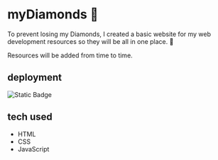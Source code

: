 # myDiamonds 💎

To prevent losing my Diamonds, I created a basic website for my web development resources so they will be all in one place. 💎 

Resources will be added from time to time.

## deployment

![Static Badge](https://img.shields.io/badge/render-success-green.svg)

## tech used

- HTML
- CSS
- JavaScript

